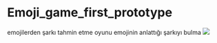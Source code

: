 # Emoji_game_first_prototype
 emojilerden şarkı tahmin etme oyunu emojinin anlattığı şarkıyı bulma
<img src=“Adsız.png”>
